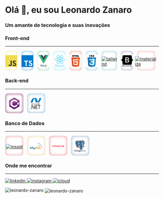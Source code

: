 <h1 align="left">Olá 👋, eu sou Leonardo Zanaro</h1>
<h3 align="left">Um amante de tecnologia e suas inovações</h3>

<h3 align="left">Front-end</h3>
<hr>
<p align="left">
    <div style="display:flex;">
        <div style="border-radius: 10px; background-color: white; padding-top: 5px; width: 60px; height: 60px; display: flex; justify-content: center; align-items: center;margin-right: 12px; box-shadow: inset 0px 0 10px 1px #f0db4f80;">
            <a href="https://developer.mozilla.org/en-US/docs/Web/JavaScript" target="_blank" rel="noreferrer"> <img src="https://raw.githubusercontent.com/devicons/devicon/master/icons/javascript/javascript-original.svg" alt="javascript" width="40" height="40"/> </a>
        </div>
        <div style="border-radius: 10px; background-color: white; padding-top: 5px; width: 60px; height: 60px; display: flex; justify-content: center; align-items: center;margin-right: 12px; box-shadow: inset 0px 0 10px 1px #007acc80;">
            <a href="https://www.typescriptlang.org/" target="_blank" rel="noreferrer"> <img src="https://raw.githubusercontent.com/devicons/devicon/master/icons/typescript/typescript-original.svg" alt="typescript" width="40" height="40"/> </a>
        </div>
        <div style="border-radius: 10px; background-color: white; padding-top: 5px; width: 60px; height: 60px; display: flex; justify-content: center; align-items: center;margin-right: 12px; box-shadow: inset 0px 0 10px 1px #41b88380;">
            <a href="https://vuejs.org/" target="_blank" rel="noreferrer"> <img src="https://raw.githubusercontent.com/devicons/devicon/master/icons/vuejs/vuejs-original-wordmark.svg" alt="vuejs" width="40" height="40"/> </a>
        </div>
        <div style="border-radius: 10px; background-color: white; padding-top: 5px; width: 60px; height: 60px; display: flex; justify-content: center; align-items: center;margin-right: 12px; box-shadow: inset 0px 0 10px 1px #61dafb80;">
            <a href="https://reactjs.org/" target="_blank" rel="noreferrer"> <img src="https://raw.githubusercontent.com/devicons/devicon/master/icons/react/react-original-wordmark.svg" alt="react" width="40" height="40"/> </a>
        </div>
        <div style="border-radius: 10px; background-color: white; padding-top: 5px; width: 60px; height: 60px; display: flex; justify-content: center; align-items: center;margin-right: 12px; box-shadow: inset 0px 0 10px 1px #e44d2680;">
            <a href="https://www.w3.org/html/" target="_blank" rel="noreferrer"> <img src="https://raw.githubusercontent.com/devicons/devicon/master/icons/html5/html5-original-wordmark.svg" alt="html5" width="40" height="40"/> </a>
        </div>
        <div style="border-radius: 10px; background-color: white; padding-top: 5px; width: 60px; height: 60px; display: flex; justify-content: center; align-items: center;margin-right: 12px; box-shadow: inset 0px 0 10px 1px #33a9dc80;">
            <a href="https://www.w3schools.com/css/" target="_blank" rel="noreferrer"> <img src="https://raw.githubusercontent.com/devicons/devicon/master/icons/css3/css3-original-wordmark.svg" alt="css3" width="40" height="40"/> </a>
        </div>
        <div style="border-radius: 10px; background-color: white; padding-top: 5px; width: 60px; height: 60px; display: flex; justify-content: center; align-items: center;margin-right: 12px; box-shadow: inset 0px 0 10px 1px #4cb2b480;">
            <a href="https://tailwindcss.com/" target="_blank" rel="noreferrer"> <img src="https://www.vectorlogo.zone/logos/tailwindcss/tailwindcss-icon.svg" alt="tailwind" width="40" height="40"/> </a>
        </div>
        <div style="border-radius: 10px; background-color: white; padding-top: 5px; width: 60px; height: 60px; display: flex; justify-content: center; align-items: center;margin-right: 12px; box-shadow:inset 0px 0 10px 1px #7952b380;">
            <a href="https://getbootstrap.com" target="_blank" rel="noreferrer"> <img src="https://raw.githubusercontent.com/devicons/devicon/master/icons/bootstrap/bootstrap-plain-wordmark.svg" alt="bootstrap" width="40" height="40"/> </a>
        </div>
        <div style="border-radius: 10px; background-color: white; padding-top: 5px; width: 60px; height: 60px; display: flex; justify-content: center; align-items: center;margin-right: 12px; box-shadow:inset 0px 0 10px 1px #eb707780;">
            <a href="https://materializecss.com/" target="_blank" rel="noreferrer"> <img src="https://raw.githubusercontent.com/prplx/svg-logos/5585531d45d294869c4eaab4d7cf2e9c167710a9/svg/materialize.svg" alt="materialize" width="40" height="40"/> </a>
        </div>
    </div>
</p>

<h3 align="left">Back-end</h3>
<hr>
<div style="display: flex;">
    <div style="border-radius: 10px; background-color: white; padding-top: 5px; width: 60px; height: 60px; display: flex; justify-content: center; align-items: center;margin-right: 12px; box-shadow:inset 0px 0 10px 1px #9b4f80;">
        <a href="https://www.w3schools.com/cs/" target="_blank" rel="noreferrer"> <img src="https://raw.githubusercontent.com/devicons/devicon/master/icons/csharp/csharp-original.svg" alt="csharp" width="40" height="40"/> </a>
    </div>
    <div style="border-radius: 10px; background-color: white; padding-top: 5px; width: 60px; height: 60px; display: flex; justify-content: center; align-items: center;margin-right: 12px; box-shadow:inset 0px 0 10px 1px #1576bb80;">
        <a href="https://dotnet.microsoft.com/" target="_blank" rel="noreferrer"> <img src="https://raw.githubusercontent.com/devicons/devicon/master/icons/dot-net/dot-net-original-wordmark.svg" alt="dotnet" width="40" height="40"/> </a>
    </div>
</div>

<h3 align="left">Banco de Dados</h3>
<hr>
<div style="display: flex;">
    <div style="border-radius: 10px; background-color: white; padding-top: 5px; width: 60px; height: 60px; display: flex; justify-content: center; align-items: center;margin-right: 12px; box-shadow:inset 0px 0 10px 1px #e24a4580;">
        <a href="https://www.microsoft.com/en-us/sql-server" target="_blank" rel="noreferrer"> <img src="https://www.svgrepo.com/show/303229/microsoft-sql-server-logo.svg" alt="mssql" width="40" height="40"/> </a>
    </div>
    <div style="border-radius: 10px; background-color: white; padding-top: 5px; width: 60px; height: 60px; display: flex; justify-content: center; align-items: center;margin-right: 12px; box-shadow:inset 0px 0 10px 1px #ebaa4080;">
        <a href="https://www.mysql.com/" target="_blank" rel="noreferrer"> <img src="https://raw.githubusercontent.com/devicons/devicon/master/icons/mysql/mysql-original-wordmark.svg" alt="mysql" width="40" height="40"/> </a>
    </div>
    <div style="border-radius: 10px; background-color: white; padding-top: 5px; width: 60px; height: 60px; display: flex; justify-content: center; align-items: center;margin-right: 12px; box-shadow:inset 0px 0 10px 1px #ea1b2280;">
        <a href="https://www.oracle.com/" target="_blank" rel="noreferrer"> <img src="https://raw.githubusercontent.com/devicons/devicon/master/icons/oracle/oracle-original.svg" alt="oracle" width="40" height="40"/> </a>
    </div>
    <div style="border-radius: 10px; background-color: white; padding-top: 5px; width: 60px; height: 60px; display: flex; justify-content: center; align-items: center;margin-right: 12px; box-shadow:inset 0px 0 10px 1px #33679180;">
        <a href="https://www.postgresql.org" target="_blank" rel="noreferrer"> <img src="https://raw.githubusercontent.com/devicons/devicon/master/icons/postgresql/postgresql-original-wordmark.svg" alt="postgresql" width="40" height="40"/> </a>
    </div>
</div>


<!-- Redes Sociais -->
<h3>Onde me encontrar</h3>
<hr>
<div>
    <a href="https://www.linkedin.com/in/leonardo-z-081009121/" target="_blank" rel="noreferrer"> <img src="https://img.shields.io/badge/LinkedIn-0077B5?style=for-the-badge&logo=linkedin&logoColor=white" alt="linkedin"/> </a>
<a href="https://www.instagram.com/leonardozanaro/" target="_blank" rel="noreferrer"> <img src="https://img.shields.io/badge/Instagram-E4405F?style=for-the-badge&logo=instagram&logoColor=white" alt="instagram"/> </a>
<a href="mailto:leonardo.zanaro@icloud.com" target="_blank" rel="noreferrer"> <img src="https://img.shields.io/badge/iCloud-fff?style=for-the-badge&logo=icloud&logoColor=black" alt="icloud"/> </a>
</div>

<!-- Linguagens mais utilizadas -->
<p><img align="left" height="200" src="https://github-readme-stats.vercel.app/api/top-langs?username=leonardo-zanaro&show_icons=true&locale=pt-BR&layout=compact" alt="leonardo-zanaro" /></p>


<!-- Estatísticas do GitHub -->
<p>&nbsp;<img align="center" height="200" src="https://github-readme-stats.vercel.app/api?username=leonardo-zanaro&show_icons=true&locale=pt-br" alt="leonardo-zanaro" /></p>